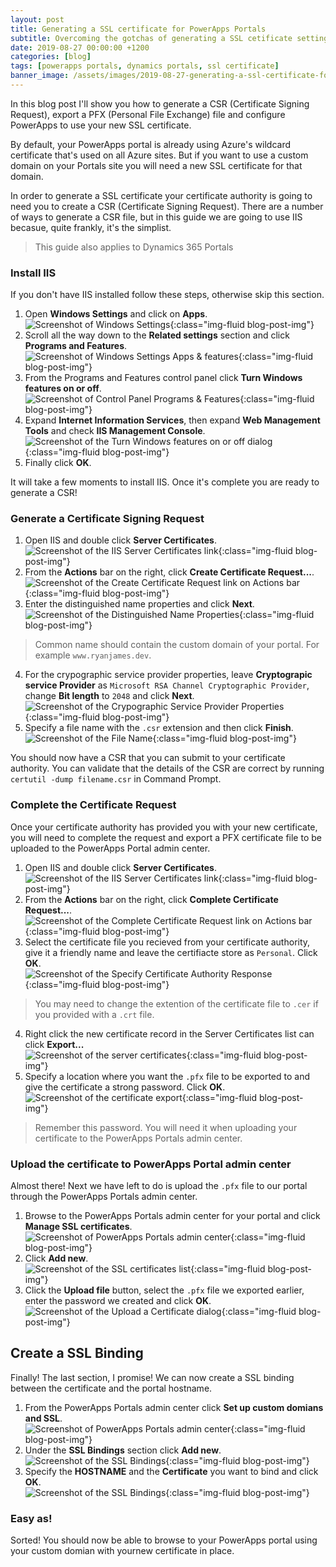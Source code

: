 ```yaml
---
layout: post
title: Generating a SSL certificate for PowerApps Portals
subtitle: Overcoming the gotchas of generating a SSL cetificate setting it up PowerApps Portals and Dynamics 365 Portals.
date: 2019-08-27 00:00:00 +1200
categories: [blog]
tags: [powerapps portals, dynamics portals, ssl certificate]
banner_image: /assets/images/2019-08-27-generating-a-ssl-certificate-for-powerapps-portals/banner.png
---
```


In this blog post I'll show you how to generate a CSR (Certificate Signing Request), export a PFX (Personal File Exchange) file and configure PowerApps to use your new SSL certificate.

By default, your PowerApps portal is already using Azure's wildcard certificate that's used on all Azure sites. But if you want to use a custom domain on your Portals site you will need a new SSL certificate for that domain.

In order to generate a SSL certificate your certificate authority is going to need you to create a CSR (Certificate Signing Request). There are a number of ways to generate a CSR file, but in this guide we are going to use IIS becasue, quite frankly, it's the simplist.

> This guide also applies to Dynamics 365 Portals

### Install IIS
If you don't have IIS installed follow these steps, otherwise skip this section.
1. Open **Windows Settings** and click on **Apps**.\
![Screenshot of Windows Settings](/assets/images/2019-08-27-generating-a-ssl-certificate-for-powerapps-portals/windows-settings.png "Windows Settings"){:class="img-fluid blog-post-img"}
2. Scroll all the way down to the **Related settings** section and click **Programs and Features**.\
![Screenshot of Windows Settings Apps & features](/assets/images/2019-08-27-generating-a-ssl-certificate-for-powerapps-portals/windows-settings-apps-and-features.png "Apps & features"){:class="img-fluid blog-post-img"}
3. From the Programs and Features control panel click **Turn Windows features on or off**.\
![Screenshot of Control Panel Programs & Features](/assets/images/2019-08-27-generating-a-ssl-certificate-for-powerapps-portals/control-panel-programs-and-features.png "Programs & Features"){:class="img-fluid blog-post-img"}
4. Expand **Internet Information Services**, then expand **Web Management Tools** and check **IIS Management Console**.\
![Screenshot of the Turn Windows features on or off dialog](/assets/images/2019-08-27-generating-a-ssl-certificate-for-powerapps-portals/control-panel-windows-features.png "Turn Windows features on or off"){:class="img-fluid blog-post-img"}
5. Finally click **OK**.

It will take a few moments to install IIS. Once it's complete you are ready to generate a CSR!

### Generate a Certificate Signing Request
1. Open IIS and double click **Server Certificates**.\
![Screenshot of the IIS Server Certificates link](/assets/images/2019-08-27-generating-a-ssl-certificate-for-powerapps-portals/iis-server-certificates.png "IIS Server Certificates"){:class="img-fluid blog-post-img"}
2. From the **Actions** bar on the right, click **Create Certificate Request...**.\
![Screenshot of the Create Certificate Request link on Actions bar](/assets/images/2019-08-27-generating-a-ssl-certificate-for-powerapps-portals/iis-actions-create-certificate-request.png "Create Certificate Request"){:class="img-fluid blog-post-img"}
3. Enter the distinguished name properties and click **Next**.\
![Screenshot of the Distinguished Name Properties](/assets/images/2019-08-27-generating-a-ssl-certificate-for-powerapps-portals/iis-distinguished-name-properties.png "Distinguished Name Properties"){:class="img-fluid blog-post-img"}
> Common name should contain the custom domain of your portal. For example `www.ryanjames.dev`.
4. For the crypographic service provider properties, leave **Cryptograpic service Provider** as `Microsoft RSA Channel Cryptographic Provider`, change **Bit length** to `2048` and click **Next**.\
![Screenshot of the Crypographic Service Provider Properties](/assets/images/2019-08-27-generating-a-ssl-certificate-for-powerapps-portals/iis-cryptographics-service-provider-properties.png "Crypographic Service Provider Properties"){:class="img-fluid blog-post-img"}
5. Specify a file name with the `.csr` extension and then click **Finish**.\
![Screenshot of the File Name](/assets/images/2019-08-27-generating-a-ssl-certificate-for-powerapps-portals/iis-file-name.png "File Name"){:class="img-fluid blog-post-img"}

You should now have a CSR that you can submit to your certificate authority. You can validate that the details of the CSR are correct by running `certutil -dump filename.csr` in Command Prompt.

### Complete the Certificate Request

Once your certificate authority has provided you with your new certificate, you will need to complete the request and export a PFX certificate file to be uploaded to the PowerApps Portal admin center.

1. Open IIS and double click **Server Certificates**.\
![Screenshot of the IIS Server Certificates link](/assets/images/2019-08-27-generating-a-ssl-certificate-for-powerapps-portals/iis-server-certificates.png "IIS Server Certificates"){:class="img-fluid blog-post-img"}
2. From the **Actions** bar on the right, click **Complete Certificate Request...**.\
![Screenshot of the Complete Certificate Request link on Actions bar](/assets/images/2019-08-27-generating-a-ssl-certificate-for-powerapps-portals/iis-actions-complete-certificate-request.png "Complete Certificate Request"){:class="img-fluid blog-post-img"}
3. Select the certificate file you recieved from your certificate authority, give it a friendly name and leave the certifiacte store as `Personal`. Click **OK**.\
![Screenshot of the Specify Certificate Authority Response](/assets/images/2019-08-27-generating-a-ssl-certificate-for-powerapps-portals/iis-specify-certificate-authority-response.png "Specify Certificate Authority Response"){:class="img-fluid blog-post-img"}
> You may need to change the extention of the certificate file to `.cer` if you  provided with a `.crt` file.
4. Right click the new certificate record in the Server Certificates list can click **Export...**\
![Screenshot of the server certificates](/assets/images/2019-08-27-generating-a-ssl-certificate-for-powerapps-portals/iis-certificate-list.png "Server Certificates"){:class="img-fluid blog-post-img"}
5. Specify a location where you want the `.pfx` file to be exported to and give the certificate a strong password. Click **OK**.\
![Screenshot of the certificate export](/assets/images/2019-08-27-generating-a-ssl-certificate-for-powerapps-portals/iis-certificate-export.png "Export Certificate"){:class="img-fluid blog-post-img"}
> Remember this password. You will need it when uploading your certificate to the PowerApps Portals admin center.


### Upload the certificate to PowerApps Portal admin center
Almost there! Next we have left to do is upload the `.pfx` file to our portal through the PowerApps Portals admin center.

1. Browse to the PowerApps Portals admin center for your portal and click **Manage SSL certificates**.\
![Screenshot of PowerApps Portals admin center](/assets/images/2019-08-27-generating-a-ssl-certificate-for-powerapps-portals/powerapps-managed-ssl-certificates.png "Manage SSL Certificates"){:class="img-fluid blog-post-img"}
2. Click **Add new**.\
![Screenshot of the SSL certificates list](/assets/images/2019-08-27-generating-a-ssl-certificate-for-powerapps-portals/powerapps-managed-ssl-certificates-add-new.png "Add new"){:class="img-fluid blog-post-img"}
3. Click the **Upload file** button, select the `.pfx` file we exported earlier, enter the password we created and click **OK**.\
![Screenshot of the Upload a Certificate dialog](/assets/images/2019-08-27-generating-a-ssl-certificate-for-powerapps-portals/powerapps-managed-ssl-certificates-upload.png "Upload a Certificate"){:class="img-fluid blog-post-img"}

## Create a SSL Binding
Finally! The last section, I promise! We can now create a SSL binding between the certificate and the portal hostname.
1. From the PowerApps Portals admin center click **Set up custom domians and SSL**.\
![Screenshot of PowerApps Portals admin center](/assets/images/2019-08-27-generating-a-ssl-certificate-for-powerapps-portals/powerapps-setup-custom-domains-and-ssl.png "Setup custom domians and SSL"){:class="img-fluid blog-post-img"}
2. Under the **SSL Bindings** section click **Add new**.\
![Screenshot of the SSL Bindings](/assets/images/2019-08-27-generating-a-ssl-certificate-for-powerapps-portals/powerapps-ssl-binding-add-new.png "Add new"){:class="img-fluid blog-post-img"}
3. Specify the **HOSTNAME** and the **Certificate** you want to bind and click **OK**.\
![Screenshot of the SSL Bindings](/assets/images/2019-08-27-generating-a-ssl-certificate-for-powerapps-portals/powerapps-add-ssl-binding.png "Add SSL Binding"){:class="img-fluid blog-post-img"}

### Easy as!

Sorted! You should now  be able to browse to your PowerApps portal using your custom domian with yournew certificate in place.
